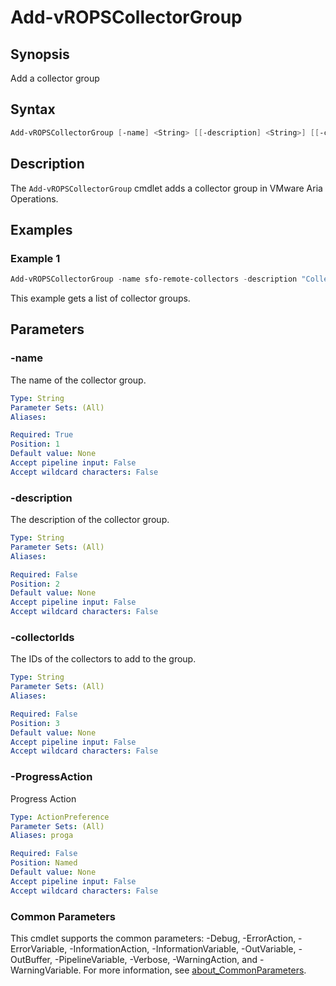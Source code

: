 # Add-vROPSCollectorGroup

## Synopsis

Add a collector group

## Syntax

```powershell
Add-vROPSCollectorGroup [-name] <String> [[-description] <String>] [[-collectorIds] <String>] [-ProgressAction <ActionPreference>] [<CommonParameters>]
```

## Description

The `Add-vROPSCollectorGroup` cmdlet adds a collector group in VMware Aria Operations.

## Examples

### Example 1

```powershell
Add-vROPSCollectorGroup -name sfo-remote-collectors -description "Collector Group for SFO" -collectorIds "1,2"
```

This example gets a list of collector groups.

## Parameters

### -name

The name of the collector group.

```yaml
Type: String
Parameter Sets: (All)
Aliases:

Required: True
Position: 1
Default value: None
Accept pipeline input: False
Accept wildcard characters: False
```

### -description

The description of the collector group.

```yaml
Type: String
Parameter Sets: (All)
Aliases:

Required: False
Position: 2
Default value: None
Accept pipeline input: False
Accept wildcard characters: False
```

### -collectorIds

The IDs of the collectors to add to the group.

```yaml
Type: String
Parameter Sets: (All)
Aliases:

Required: False
Position: 3
Default value: None
Accept pipeline input: False
Accept wildcard characters: False
```

### -ProgressAction

Progress Action

```yaml
Type: ActionPreference
Parameter Sets: (All)
Aliases: proga

Required: False
Position: Named
Default value: None
Accept pipeline input: False
Accept wildcard characters: False
```

### Common Parameters

This cmdlet supports the common parameters: -Debug, -ErrorAction, -ErrorVariable, -InformationAction, -InformationVariable, -OutVariable, -OutBuffer, -PipelineVariable, -Verbose, -WarningAction, and -WarningVariable. For more information, see [about_CommonParameters](http://go.microsoft.com/fwlink/?LinkID=113216).
